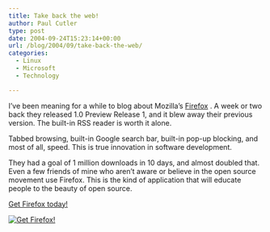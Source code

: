 ```yaml
---
title: Take back the web!
author: Paul Cutler
type: post
date: 2004-09-24T15:23:14+00:00
url: /blog/2004/09/take-back-the-web/
categories:
  - Linux
  - Microsoft
  - Technology

---
```

I&#8217;ve been meaning for a while to blog about Mozilla&#8217;s [Firefox][1] . A week or two back they released 1.0 Preview Release 1, and it blew away their previous version. The built-in RSS reader is worth it alone.

Tabbed browsing, built-in Google search bar, built-in pop-up blocking, and most of all, speed. This is true innovation in software development.

They had a goal of 1 million downloads in 10 days, and almost doubled that. Even a few friends of mine who aren&#8217;t aware or believe in the open source movement use Firefox. This is the kind of application that will educate people to the beauty of open source.

[Get Firefox today!][2]

[<img border="0" alt="Get Firefox!" title="Get Firefox!" src="https://i2.wp.com/www.spreadfirefox.com/community/images/affiliates/Buttons/120x60/rediscover.gif?w=700" data-recalc-dims="1" />][3]

 [1]: http://www.mozilla.org/products/firefox
 [2]: http://www.spreadfirefox.com/?q=trackback/88
 [3]: http://www.spreadfirefox.com/?q=affiliates&id=0&t=80
